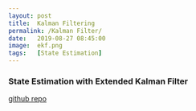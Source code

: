 ```yaml
---
layout: post
title:  Kalman Filtering
permalink: /Kalman Filter/
date:   2019-08-27 08:45:00
image:  ekf.png
tags:   [State Estimation]
---
```

### State Estimation with Extended Kalman Filter

[github repo](https://github.com/ashwath-karthikeyan/kalman-filter.git)